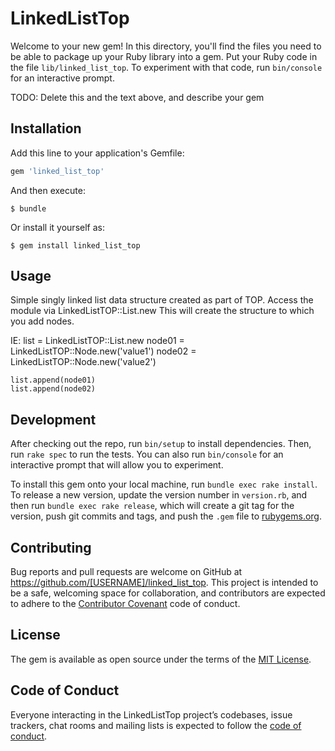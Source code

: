 # LinkedListTop

Welcome to your new gem! In this directory, you'll find the files you need to be able to package up your Ruby library into a gem. Put your Ruby code in the file `lib/linked_list_top`. To experiment with that code, run `bin/console` for an interactive prompt.

TODO: Delete this and the text above, and describe your gem

## Installation

Add this line to your application's Gemfile:

```ruby
gem 'linked_list_top'
```

And then execute:

    $ bundle

Or install it yourself as:

    $ gem install linked_list_top

## Usage

Simple singly linked list data structure created as part of TOP.
Access the module via LinkedListTOP::List.new
This will create the structure to which you add nodes.

IE:
    list = LinkedListTOP::List.new
    node01 = LinkedListTOP::Node.new('value1')
    node02 = LinkedListTOP::Node.new('value2')

    list.append(node01)
    list.append(node02)



## Development

After checking out the repo, run `bin/setup` to install dependencies. Then, run `rake spec` to run the tests. You can also run `bin/console` for an interactive prompt that will allow you to experiment.

To install this gem onto your local machine, run `bundle exec rake install`. To release a new version, update the version number in `version.rb`, and then run `bundle exec rake release`, which will create a git tag for the version, push git commits and tags, and push the `.gem` file to [rubygems.org](https://rubygems.org).

## Contributing

Bug reports and pull requests are welcome on GitHub at https://github.com/[USERNAME]/linked_list_top. This project is intended to be a safe, welcoming space for collaboration, and contributors are expected to adhere to the [Contributor Covenant](http://contributor-covenant.org) code of conduct.

## License

The gem is available as open source under the terms of the [MIT License](https://opensource.org/licenses/MIT).

## Code of Conduct

Everyone interacting in the LinkedListTop project’s codebases, issue trackers, chat rooms and mailing lists is expected to follow the [code of conduct](https://github.com/paramagicdev/linked_list_top/blob/master/CODE_OF_CONDUCT.md).
